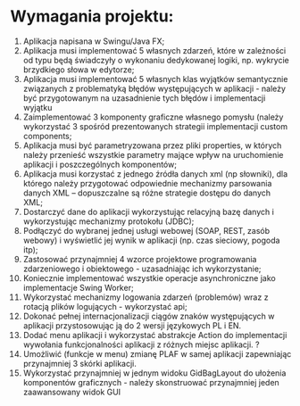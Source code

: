 # Wymagania projektu: 

1.	 Aplikacja napisana w Swingu/Java FX; 
2.	 Aplikacja musi implementować 5 własnych zdarzeń, które w zależności od typu będą świadczyły o wykonaniu dedykowanej logiki, np.  wykrycie brzydkiego słowa w edytorze;
3.	 Aplikacja musi implementować 5 własnych klas wyjątków semantycznie związanych z problematyką błędów występujących w aplikacji - należy być przygotowanym na uzasadnienie tych błędów i implementacji wyjątku
4.	 Zaimplementować 3 komponenty graficzne własnego pomysłu (należy wykorzystać 3 spośród prezentowanych strategii implementacji custom components;
5.	 Aplikacja musi być parametryzowana przez pliki properties, w których należy przenieść wszystkie parametry mające wpływ na uruchomienie aplikacji i poszczególnych komponentów;
6.	 Aplikacja musi korzystać z jednego źródła danych xml (np słowniki), dla którego należy przygotować odpowiednie mechanizmy parsowania danych XML – dopuszczalne są różne strategie dostępu do danych XML;
7.	 Dostarczyć dane do aplikacji wykorzystując relacyjną bazę danych i wykorzystując mechanizmy protokołu (JDBC);
8.	 Podłączyć do wybranej jednej usługi webowej (SOAP, REST, zasób webowy) i wyświetlić jej wynik w aplikacji (np. czas sieciowy, pogoda itp);
9.	 Zastosować przynajmniej 4 wzorce projektowe programowania zdarzeniowego i obiektowego - uzasadniając ich wykorzystanie;
10.	 Koniecznie implementować wszystkie operacje asynchroniczne jako implementacje Swing Worker;
11.	 Wykorzystać mechanizmy logowania zdarzeń (problemów) wraz z rotacją plików logujących - wykorzystać api;
12.	 Dokonać pełnej internacjonalizacji ciągów znaków występujących w aplikacji przystosowując ją do 2 wersji językowych PL i EN. 
13.	 Dodać menu aplikacji i wykorzystać abstrakcje Action do implementacji wywołania funkcjonalności aplikacji z różnych miejsc aplikacji. ?
14.	 Umożliwić (funkcje w menu) zmianę PLAF w samej aplikacji zapewniając przynajmniej 3 skórki aplikacji. 
15.	 Wykorzystać przynajmniej w jednym widoku GidBagLayout do ułożenia komponentów graficznych - należy skonstruować przynajmniej jeden zaawansowany widok GUI 

